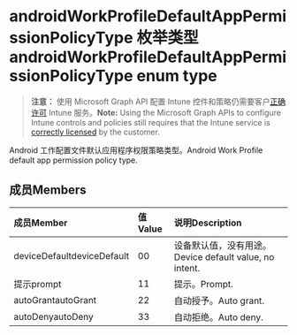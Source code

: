 # <a name="androidworkprofiledefaultapppermissionpolicytype-enum-type"></a><span data-ttu-id="549b3-101">androidWorkProfileDefaultAppPermissionPolicyType 枚举类型</span><span class="sxs-lookup"><span data-stu-id="549b3-101">androidWorkProfileDefaultAppPermissionPolicyType enum type</span></span>

> <span data-ttu-id="549b3-102">**注意：** 使用 Microsoft Graph API 配置 Intune 控件和策略仍需要客户[正确许可](https://go.microsoft.com/fwlink/?linkid=839381) Intune 服务。</span><span class="sxs-lookup"><span data-stu-id="549b3-102">**Note:** Using the Microsoft Graph APIs to configure Intune controls and policies still requires that the Intune service is [correctly licensed](https://go.microsoft.com/fwlink/?linkid=839381) by the customer.</span></span>

<span data-ttu-id="549b3-103">Android 工作配置文件默认应用程序权限策略类型。</span><span class="sxs-lookup"><span data-stu-id="549b3-103">Android Work Profile default app permission policy type.</span></span>
## <a name="members"></a><span data-ttu-id="549b3-104">成员</span><span class="sxs-lookup"><span data-stu-id="549b3-104">Members</span></span>
|<span data-ttu-id="549b3-105">成员</span><span class="sxs-lookup"><span data-stu-id="549b3-105">Member</span></span>|<span data-ttu-id="549b3-106">值</span><span class="sxs-lookup"><span data-stu-id="549b3-106">Value</span></span>|<span data-ttu-id="549b3-107">说明</span><span class="sxs-lookup"><span data-stu-id="549b3-107">Description</span></span>|
|:---|:---|:---|
|<span data-ttu-id="549b3-108">deviceDefault</span><span class="sxs-lookup"><span data-stu-id="549b3-108">deviceDefault</span></span>|<span data-ttu-id="549b3-109">0</span><span class="sxs-lookup"><span data-stu-id="549b3-109">0</span></span>|<span data-ttu-id="549b3-110">设备默认值，没有用途。</span><span class="sxs-lookup"><span data-stu-id="549b3-110">Device default value, no intent.</span></span>|
|<span data-ttu-id="549b3-111">提示</span><span class="sxs-lookup"><span data-stu-id="549b3-111">prompt</span></span>|<span data-ttu-id="549b3-112">1</span><span class="sxs-lookup"><span data-stu-id="549b3-112">1</span></span>|<span data-ttu-id="549b3-113">提示。</span><span class="sxs-lookup"><span data-stu-id="549b3-113">Prompt.</span></span>|
|<span data-ttu-id="549b3-114">autoGrant</span><span class="sxs-lookup"><span data-stu-id="549b3-114">autoGrant</span></span>|<span data-ttu-id="549b3-115">2</span><span class="sxs-lookup"><span data-stu-id="549b3-115">2</span></span>|<span data-ttu-id="549b3-116">自动授予。</span><span class="sxs-lookup"><span data-stu-id="549b3-116">Auto grant.</span></span>|
|<span data-ttu-id="549b3-117">autoDeny</span><span class="sxs-lookup"><span data-stu-id="549b3-117">autoDeny</span></span>|<span data-ttu-id="549b3-118">3</span><span class="sxs-lookup"><span data-stu-id="549b3-118">3</span></span>|<span data-ttu-id="549b3-119">自动拒绝。</span><span class="sxs-lookup"><span data-stu-id="549b3-119">Auto deny.</span></span>|



